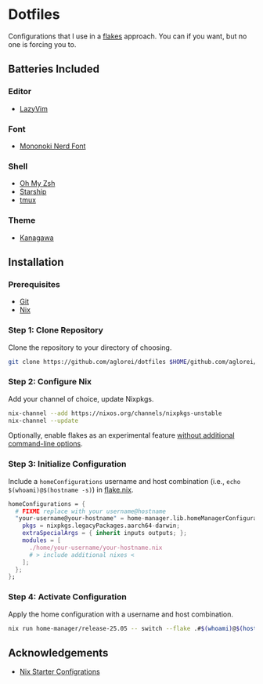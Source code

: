 <!-- markdownlint-disable MD013 -->
# Dotfiles

Configurations that I use in a [flakes](https://wiki.nixos.org/wiki/Flakes) approach. You can if you want, but no one is forcing you to.

## Batteries Included

### Editor

- [LazyVim](https://www.lazyvim.org/)

### Font

- [Mononoki Nerd Font](https://madmalik.github.io/mononoki/)

### Shell

- [Oh My Zsh](https://ohmyz.sh/)
- [Starship](https://starship.rs/)
- [tmux](https://github.com/tmux/tmux/wiki)

### Theme

- [Kanagawa](https://github.com/rebelot/kanagawa.nvim)

## Installation

### Prerequisites

- [Git](https://git-scm.com/book/en/v2/Getting-Started-Installing-Git)
- [Nix](https://nix.dev/install-nix)

### Step 1: Clone Repository

Clone the repository to your directory of choosing.

```sh
git clone https://github.com/aglorei/dotfiles $HOME/github.com/aglorei/dotfiles
```

### Step 2: Configure Nix

Add your channel of choice, update Nixpkgs.

```sh
nix-channel --add https://nixos.org/channels/nixpkgs-unstable
nix-channel --update
```

Optionally, enable flakes as an experimental feature [without additional command-line options](https://wiki.nixos.org/wiki/Flakes#Other_Distros,_without_Home-Manager).

### Step 3: Initialize Configuration

Include a `homeConfigurations` username and host combination (i.e., `echo $(whoami)@$(hostname -s)`) in [flake.nix](./flake.nix).

```nix
homeConfigurations = {
  # FIXME replace with your username@hostname
  "your-username@your-hostname" = home-manager.lib.homeManagerConfiguration {
    pkgs = nixpkgs.legacyPackages.aarch64-darwin;
    extraSpecialArgs = { inherit inputs outputs; };
    modules = [
      ./home/your-username/your-hostname.nix
      # > include additional nixes <
    ];
  };
};
```

### Step 4: Activate Configuration

Apply the home configuration with a username and host combination.

```sh
nix run home-manager/release-25.05 -- switch --flake .#$(whoami)@$(hostname -s)
```

## Acknowledgements

- [Nix Starter Configrations](https://github.com/Misterio77/nix-starter-configs)

